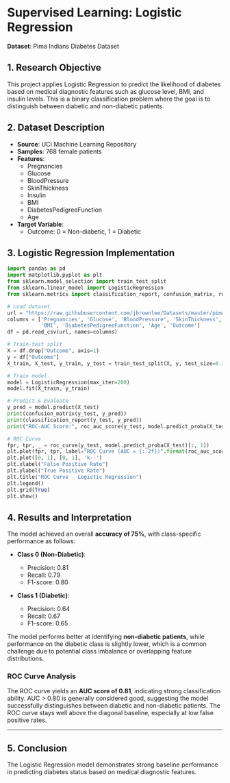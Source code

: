# Supervised Learning: Logistic Regression  
**Dataset**: Pima Indians Diabetes Dataset

## 1. Research Objective

This project applies Logistic Regression to predict the likelihood of diabetes based on medical diagnostic features such as glucose level, BMI, and insulin levels. This is a binary classification problem where the goal is to distinguish between diabetic and non-diabetic patients.

## 2. Dataset Description

- **Source**: UCI Machine Learning Repository  
- **Samples**: 768 female patients  
- **Features**:
  - Pregnancies
  - Glucose
  - BloodPressure
  - SkinThickness
  - Insulin
  - BMI
  - DiabetesPedigreeFunction
  - Age
- **Target Variable**:  
  - Outcome: 0 = Non-diabetic, 1 = Diabetic

## 3. Logistic Regression Implementation

```python
import pandas as pd
import matplotlib.pyplot as plt
from sklearn.model_selection import train_test_split
from sklearn.linear_model import LogisticRegression
from sklearn.metrics import classification_report, confusion_matrix, roc_auc_score, roc_curve

# Load dataset
url = "https://raw.githubusercontent.com/jbrownlee/Datasets/master/pima-indians-diabetes.data.csv"
columns = ['Pregnancies', 'Glucose', 'BloodPressure', 'SkinThickness', 'Insulin',
           'BMI', 'DiabetesPedigreeFunction', 'Age', 'Outcome']
df = pd.read_csv(url, names=columns)

# Train-test split
X = df.drop("Outcome", axis=1)
y = df["Outcome"]
X_train, X_test, y_train, y_test = train_test_split(X, y, test_size=0.2, random_state=42)

# Train model
model = LogisticRegression(max_iter=200)
model.fit(X_train, y_train)

# Predict & Evaluate
y_pred = model.predict(X_test)
print(confusion_matrix(y_test, y_pred))
print(classification_report(y_test, y_pred))
print("ROC-AUC Score:", roc_auc_score(y_test, model.predict_proba(X_test)[:, 1]))

# ROC Curve
fpr, tpr, _ = roc_curve(y_test, model.predict_proba(X_test)[:, 1])
plt.plot(fpr, tpr, label="ROC Curve (AUC = {:.2f})".format(roc_auc_score(y_test, model.predict_proba(X_test)[:, 1])))
plt.plot([0, 1], [0, 1], 'k--')
plt.xlabel("False Positive Rate")
plt.ylabel("True Positive Rate")
plt.title("ROC Curve - Logistic Regression")
plt.legend()
plt.grid(True)
plt.show()
```
## 4. Results and Interpretation

The model achieved an overall **accuracy of 75%**, with class-specific performance as follows:

- **Class 0 (Non-Diabetic)**:
  - Precision: 0.81
  - Recall: 0.79
  - F1-score: 0.80

- **Class 1 (Diabetic)**:
  - Precision: 0.64
  - Recall: 0.67
  - F1-score: 0.65

The model performs better at identifying **non-diabetic patients**, while performance on the diabetic class is slightly lower, which is a common challenge due to potential class imbalance or overlapping feature distributions.

### ROC Curve Analysis

The ROC curve yields an **AUC score of 0.81**, indicating strong classification ability. AUC > 0.80 is generally considered good, suggesting the model successfully distinguishes between diabetic and non-diabetic patients. The ROC curve stays well above the diagonal baseline, especially at low false positive rates.

---

## 5. Conclusion

The Logistic Regression model demonstrates strong baseline performance in predicting diabetes status based on medical diagnostic features.

